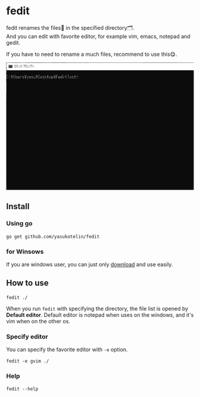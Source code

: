 # fedit

fedit renames the files📝 in the specified directory🗂. </br>
And you can edit with favorite editor, for example vim, emacs, notepad and gedit.

If you have to need to rename a much files, recommend to use this😋.

<p align="center">
    <img src="./image/fedit-sample.gif" width="auto">
</p>

## Install

### Using go

```
go get github.com/yasukotelin/fedit
```

### for Winsows

If you are windows user, you can just only [download]() and use easily.

## How to use

```
fedit ./
```

When you run `fedit` with specifying the directory, the file list is opened by **Default editor**.
Default editor is notepad when uses on the windows, and it's vim when on the other os.

### Specify editor

You can specify the favorite editor with `-e` option.

```
fedit -e gvim ./
```


### Help

```
fedit --help
```

